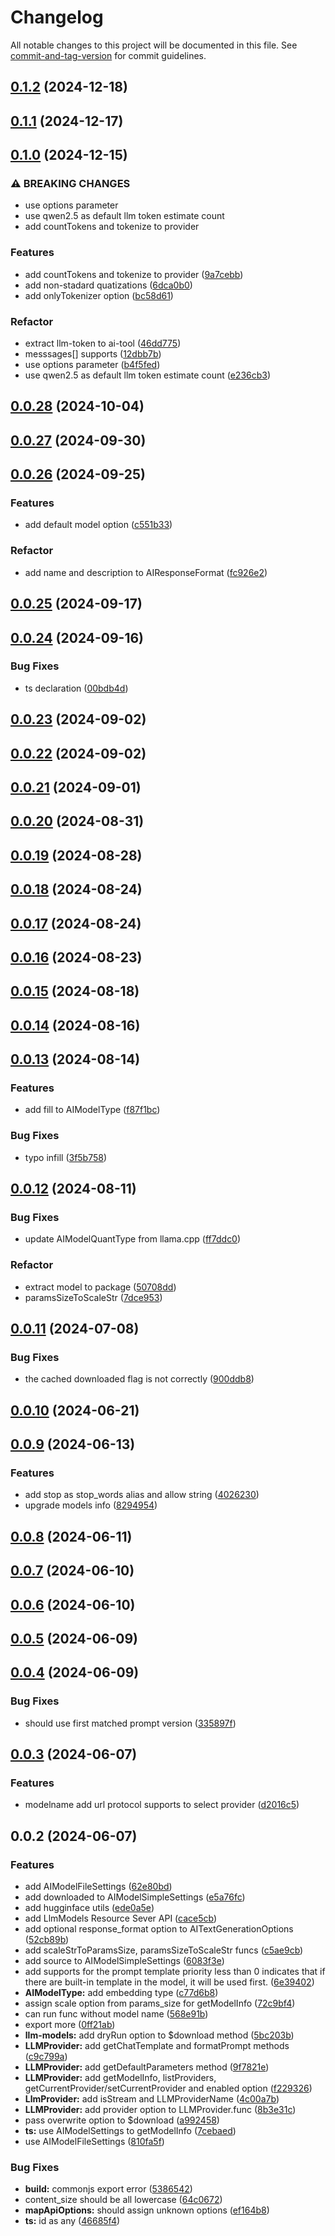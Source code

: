 # Changelog

All notable changes to this project will be documented in this file. See [commit-and-tag-version](https://github.com/absolute-version/commit-and-tag-version) for commit guidelines.

## [0.1.2](https://github.com/isdk/ai-tool-llm.js/compare/v0.1.1...v0.1.2) (2024-12-18)

## [0.1.1](https://github.com/isdk/ai-tool-llm.js/compare/v0.1.0...v0.1.1) (2024-12-17)

## [0.1.0](https://github.com/isdk/ai-tool-llm.js/compare/v0.0.28...v0.1.0) (2024-12-15)


### ⚠ BREAKING CHANGES

* use options parameter
* use qwen2.5 as default llm token estimate count
* add countTokens and tokenize to provider

### Features

* add countTokens and tokenize to provider ([9a7cebb](https://github.com/isdk/ai-tool-llm.js/commit/9a7cebb1a3ef992619d73efedd29085860233b99))
* add non-stadard quatizations ([6dca0b0](https://github.com/isdk/ai-tool-llm.js/commit/6dca0b043de83937d92e2b5f936238ef46f7ef86))
* add onlyTokenizer option ([bc58d61](https://github.com/isdk/ai-tool-llm.js/commit/bc58d61b7dc8bd8b6aaf9e067bc612fb500d5730))


### Refactor

* extract llm-token to ai-tool ([46dd775](https://github.com/isdk/ai-tool-llm.js/commit/46dd775df6922d1eb03bdff8b1467a6118f3d066))
* messsages[] supports ([12dbb7b](https://github.com/isdk/ai-tool-llm.js/commit/12dbb7b7cfb542e099b82dc4643a19c2578ffc12))
* use options parameter ([b4f5fed](https://github.com/isdk/ai-tool-llm.js/commit/b4f5fed7c2e8597f9360dc35b7beb23747354927))
* use qwen2.5 as default llm token estimate count ([e236cb3](https://github.com/isdk/ai-tool-llm.js/commit/e236cb376cf8b3ff5022df20c7ca1f0158c43b11))

## [0.0.28](https://github.com/isdk/ai-tool-llm.js/compare/v0.0.27...v0.0.28) (2024-10-04)

## [0.0.27](https://github.com/isdk/ai-tool-llm.js/compare/v0.0.26...v0.0.27) (2024-09-30)

## [0.0.26](https://github.com/isdk/ai-tool-llm.js/compare/v0.0.25...v0.0.26) (2024-09-25)


### Features

* add default model option ([c551b33](https://github.com/isdk/ai-tool-llm.js/commit/c551b330a82a79e61c6412bbe0899ddc282205b8))


### Refactor

* add name and description to AIResponseFormat ([fc926e2](https://github.com/isdk/ai-tool-llm.js/commit/fc926e2a50923cc67df389245f830dace92dce88))

## [0.0.25](https://github.com/isdk/ai-tool-llm.js/compare/v0.0.24...v0.0.25) (2024-09-17)

## [0.0.24](https://github.com/isdk/ai-tool-llm.js/compare/v0.0.23...v0.0.24) (2024-09-16)


### Bug Fixes

* ts declaration ([00bdb4d](https://github.com/isdk/ai-tool-llm.js/commit/00bdb4dabf26affba1e99ea1f0c654c315a2dfba))

## [0.0.23](https://github.com/isdk/ai-tool-llm.js/compare/v0.0.22...v0.0.23) (2024-09-02)

## [0.0.22](https://github.com/isdk/ai-tool-llm.js/compare/v0.0.21...v0.0.22) (2024-09-02)

## [0.0.21](https://github.com/isdk/ai-tool-llm.js/compare/v0.0.20...v0.0.21) (2024-09-01)

## [0.0.20](https://github.com/isdk/ai-tool-llm.js/compare/v0.0.19...v0.0.20) (2024-08-31)

## [0.0.19](https://github.com/isdk/ai-tool-llm.js/compare/v0.0.18...v0.0.19) (2024-08-28)

## [0.0.18](https://github.com/isdk/ai-tool-llm.js/compare/v0.0.17...v0.0.18) (2024-08-24)

## [0.0.17](https://github.com/isdk/ai-tool-llm.js/compare/v0.0.16...v0.0.17) (2024-08-24)

## [0.0.16](https://github.com/isdk/ai-tool-llm.js/compare/v0.0.15...v0.0.16) (2024-08-23)

## [0.0.15](https://github.com/isdk/ai-tool-llm.js/compare/v0.0.14...v0.0.15) (2024-08-18)

## [0.0.14](https://github.com/isdk/ai-tool-llm.js/compare/v0.0.13...v0.0.14) (2024-08-16)

## [0.0.13](https://github.com/isdk/ai-tool-llm.js/compare/v0.0.12...v0.0.13) (2024-08-14)


### Features

* add fill to AIModelType ([f87f1bc](https://github.com/isdk/ai-tool-llm.js/commit/f87f1bc43347c3e33860764fe45e596f962961c0))


### Bug Fixes

* typo infill ([3f5b758](https://github.com/isdk/ai-tool-llm.js/commit/3f5b7587d36e42fec20e053d3cf13eddc9014435))

## [0.0.12](https://github.com/isdk/ai-tool-llm.js/compare/v0.0.11...v0.0.12) (2024-08-11)


### Bug Fixes

* update AIModelQuantType from llama.cpp ([ff7ddc0](https://github.com/isdk/ai-tool-llm.js/commit/ff7ddc09d6fb8e595ba8892085851f6a87b2f4d2))


### Refactor

* extract model to package ([50708dd](https://github.com/isdk/ai-tool-llm.js/commit/50708dd1c1c99c19fc6dff65dc60243437054ebc))
* paramsSizeToScaleStr ([7dce953](https://github.com/isdk/ai-tool-llm.js/commit/7dce9538f1ed07183aa72267950ceb96d0cac0d0))

## [0.0.11](https://github.com/isdk/ai-tool-llm.js/compare/v0.0.10...v0.0.11) (2024-07-08)


### Bug Fixes

* the cached downloaded flag is not correctly ([900ddb8](https://github.com/isdk/ai-tool-llm.js/commit/900ddb82241042a1fca01f33b0f3c8a2417476a8))

## [0.0.10](https://github.com/isdk/ai-tool-llm.js/compare/v0.0.9...v0.0.10) (2024-06-21)

## [0.0.9](https://github.com/isdk/ai-tool-llm.js/compare/v0.0.8...v0.0.9) (2024-06-13)


### Features

* add stop as stop_words alias and allow string ([4026230](https://github.com/isdk/ai-tool-llm.js/commit/40262309ef9265215df2dd0d31853b28da52b5cc))
* upgrade models info ([8294954](https://github.com/isdk/ai-tool-llm.js/commit/82949544d324d574ef766c6c982cd176df9355d5))

## [0.0.8](https://github.com/isdk/ai-tool-llm.js/compare/v0.0.7...v0.0.8) (2024-06-11)

## [0.0.7](https://github.com/isdk/ai-tool-llm.js/compare/v0.0.6...v0.0.7) (2024-06-10)

## [0.0.6](https://github.com/isdk/ai-tool-llm.js/compare/v0.0.5...v0.0.6) (2024-06-10)

## [0.0.5](https://github.com/isdk/ai-tool-llm.js/compare/v0.0.4...v0.0.5) (2024-06-09)

## [0.0.4](https://github.com/isdk/ai-tool-llm.js/compare/v0.0.3...v0.0.4) (2024-06-09)


### Bug Fixes

* should use first matched prompt version ([335897f](https://github.com/isdk/ai-tool-llm.js/commit/335897f1d8898e0c53c1c3befe0d938285504613))

## [0.0.3](https://github.com/isdk/ai-tool-llm.js/compare/v0.0.2...v0.0.3) (2024-06-07)


### Features

* modelname add url protocol supports to select provider ([d2016c5](https://github.com/isdk/ai-tool-llm.js/commit/d2016c5d87894c79cbac26fab94e7e0d56c8f586))

## 0.0.2 (2024-06-07)


### Features

* add AIModelFileSettings ([62e80bd](https://github.com/isdk/ai-tool-llm.js/commit/62e80bdacd840c004cbcd480413a9fcd052fdd1a))
* add downloaded to AIModelSimpleSettings ([e5a76fc](https://github.com/isdk/ai-tool-llm.js/commit/e5a76fcfecbc3df01a87ca37c1d42c97d7153761))
* add hugginface utils ([ede0a5e](https://github.com/isdk/ai-tool-llm.js/commit/ede0a5edb9c899f09c1cf6aab8fbec8134289be3))
* add LlmModels Resource Sever API ([cace5cb](https://github.com/isdk/ai-tool-llm.js/commit/cace5cba048e16dd2f49a0eec20d2cb0a96360ec))
* add optional response_format option to AITextGenerationOptions ([52cb89b](https://github.com/isdk/ai-tool-llm.js/commit/52cb89bcb3f2e73394aee5e1d0d80d983997bee7))
* add scaleStrToParamsSize, paramsSizeToScaleStr funcs ([c5ae9cb](https://github.com/isdk/ai-tool-llm.js/commit/c5ae9cb92b70bfc00d92be735e8d2d7280bac46c))
* add source to AIModelSimpleSettings ([6083f3e](https://github.com/isdk/ai-tool-llm.js/commit/6083f3e07c62ff48f0e21e29c820d2deaa89daad))
* add supports for the prompt template priority less than 0 indicates that if there are built-in template in the model, it will be used first. ([6e39402](https://github.com/isdk/ai-tool-llm.js/commit/6e39402c4cbd1decc7da36d9127f51fd658bd85e))
* **AIModelType:** add embedding type ([c77d6b8](https://github.com/isdk/ai-tool-llm.js/commit/c77d6b867bd8a847ba76dd9ff28008212abd398e))
* assign scale option from params_size for getModelInfo ([72c9bf4](https://github.com/isdk/ai-tool-llm.js/commit/72c9bf4a6e66702f4c9329c42db95d4671335cff))
* can run func without model name ([568e91b](https://github.com/isdk/ai-tool-llm.js/commit/568e91bf07b6d82cd4ac903359b8d79713f65b9d))
* export more ([0ff21ab](https://github.com/isdk/ai-tool-llm.js/commit/0ff21ab632b51dc51da49ec65a23c7d867fb8aef))
* **llm-models:** add dryRun option to $download method ([5bc203b](https://github.com/isdk/ai-tool-llm.js/commit/5bc203bc1c0597db996fda875fee8e5eb5308110))
* **LLMProvider:** add getChatTemplate and formatPrompt methods ([c9c799a](https://github.com/isdk/ai-tool-llm.js/commit/c9c799a8302483fedf10b4c33a65bd4232116d1e))
* **LLMProvider:** add getDefaultParameters method ([9f7821e](https://github.com/isdk/ai-tool-llm.js/commit/9f7821ec8b4cfcf554ca3a21a5cb043ad96e7150))
* **LLMProvider:** add getModelInfo, listProviders, getCurrentProvider/setCurrentProvider and enabled option ([f229326](https://github.com/isdk/ai-tool-llm.js/commit/f229326455b7f2c42284ebd57be1ef36965727c1))
* **LlmProvider:** add isStream and LLMProviderName ([4c00a7b](https://github.com/isdk/ai-tool-llm.js/commit/4c00a7b3ebb234e5820526412c98d1eb7f692a4c))
* **LLMProvider:** add provider option to LLMProvider.func ([8b3e31c](https://github.com/isdk/ai-tool-llm.js/commit/8b3e31c0fe368aac6da10055a32ffa840f214786))
* pass overwrite option to $download ([a992458](https://github.com/isdk/ai-tool-llm.js/commit/a992458872db34ebe7325e5cb021eb15f8bcacd0))
* **ts:** use AIModelSettings to getModelInfo ([7cebaed](https://github.com/isdk/ai-tool-llm.js/commit/7cebaede37855cc4c3ad109a92067dacd1b0e0db))
* use AIModelFileSettings ([810fa5f](https://github.com/isdk/ai-tool-llm.js/commit/810fa5f58f887628c9528f6de796e8c3e21bfd55))


### Bug Fixes

* **build:** commonjs export error ([5386542](https://github.com/isdk/ai-tool-llm.js/commit/5386542aec3e6c8b0fd1453a67b0ad4c3097360d))
* content_size should be all lowercase ([64c0672](https://github.com/isdk/ai-tool-llm.js/commit/64c0672213ad805aaec1a02d93046c1bc63e0896))
* **mapApiOptions:** should assign unknown options ([ef164b8](https://github.com/isdk/ai-tool-llm.js/commit/ef164b8e2225e7ad2d1e30d0029930d01774fc96))
* **ts:** id as any ([46685f4](https://github.com/isdk/ai-tool-llm.js/commit/46685f4e22105ee1d88ee4509652553b78561080))
